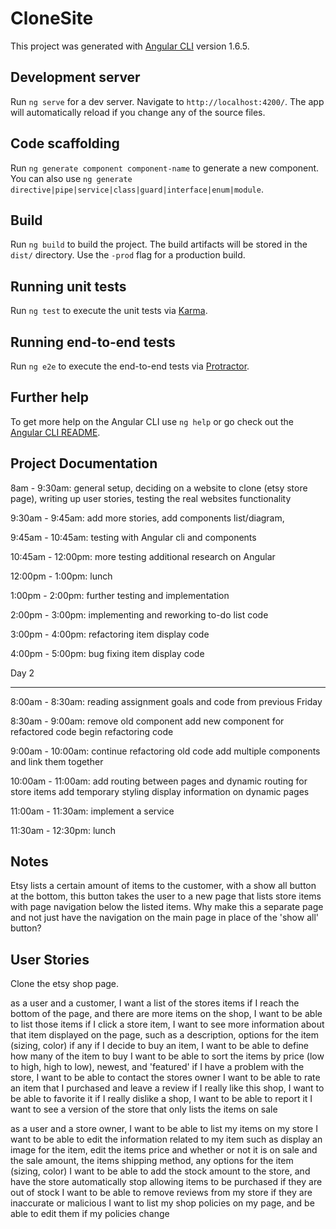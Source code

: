 # CloneSite

This project was generated with [Angular CLI](https://github.com/angular/angular-cli) version 1.6.5.

## Development server

Run `ng serve` for a dev server. Navigate to `http://localhost:4200/`. The app will automatically reload if you change any of the source files.

## Code scaffolding

Run `ng generate component component-name` to generate a new component. You can also use `ng generate directive|pipe|service|class|guard|interface|enum|module`.

## Build

Run `ng build` to build the project. The build artifacts will be stored in the `dist/` directory. Use the `-prod` flag for a production build.

## Running unit tests

Run `ng test` to execute the unit tests via [Karma](https://karma-runner.github.io).

## Running end-to-end tests

Run `ng e2e` to execute the end-to-end tests via [Protractor](http://www.protractortest.org/).

## Further help

To get more help on the Angular CLI use `ng help` or go check out the [Angular CLI README](https://github.com/angular/angular-cli/blob/master/README.md).


## Project Documentation

8am - 9:30am:
general setup,
deciding on a website to clone (etsy store page),
writing up user stories,
testing the real websites functionality

9:30am - 9:45am:
add more stories,
add components list/diagram,

9:45am - 10:45am:
testing with Angular cli and components

10:45am - 12:00pm:
more testing
additional research on Angular

12:00pm - 1:00pm:
lunch

1:00pm - 2:00pm:
further testing and implementation

2:00pm - 3:00pm:
implementing and reworking to-do list code

3:00pm - 4:00pm:
refactoring item display code

4:00pm - 5:00pm:
bug fixing item display code

Day 2
<hr>

8:00am - 8:30am:
reading assignment goals and code from previous Friday

8:30am - 9:00am:
remove old component
add new component for refactored code
begin refactoring code

9:00am - 10:00am:
continue refactoring old code
add multiple components and link them together

10:00am - 11:00am:
add routing between pages and dynamic routing for store items
add temporary styling
display information on dynamic pages

11:00am - 11:30am:
implement a service

11:30am - 12:30pm:
lunch


## Notes

Etsy lists a certain amount of items to the customer, with a show all button at the bottom, this button takes the user to a new page that lists store items with page navigation below the listed items. Why make this a separate page and not just have the navigation on the main page in place of the 'show all' button?


## User Stories


Clone the etsy shop page.

as a user and a customer, I want a list of the stores items
if I reach the bottom of the page, and there are more items on the shop, I want to be able to list those items
if I click a store item, I want to see more information about that item displayed on the page, such as a description, options for the item (sizing, color) if any
if I decide to buy an item, I want to be able to define how many of the item to buy
I want to be able to sort the items by price (low to high, high to low), newest, and 'featured'
if I have a problem with the store, I want to be able to contact the stores owner
I want to be able to rate an item that I purchased and leave a review
if I really like this shop, I want to be able to favorite it
if I really dislike a shop, I want to be able to report it
I want to see a version of the store that only lists the items on sale


as a user and a store owner, I want to be able to list my items on my store
I want to be able to edit the information related to my item such as display an image for the item, edit the items price and whether or not it is on sale and the sale amount, the items shipping method, any options for the item (sizing, color)
I want to be able to add the stock amount to the store, and have the store automatically stop allowing items to be purchased if they are out of stock
I want to be able to remove reviews from my store if they are inaccurate or malicious
I want to list my shop policies on my page, and be able to edit them if my policies change

<!-- ## Components

*This is a diagram of how I think the nesting of my planned components will/should look*

Root {
  list-Store-Items{
    show-Sale-Items{}
    filter-Store-Items{}
  }
  edit-Store-Items{
    add-Store-Item{}
    remove-Store-Item{}
  }
  show-Item-Info{}
  add-Review{}
  remove-Review{}
  favorite-Store{}
  report-Store{}
  list-Policies{}
  edit-Policies{}
  contact-Store-Owner{}
} -->
